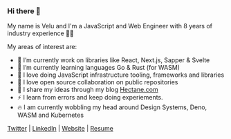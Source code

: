 ### Hi there 👋

My name is Velu and I'm a JavaScript and Web Engineer with 8 years of industry experience  🤹🏼‍

My areas of interest are:

- 🔭 I’m currently work on libraries like React, Next.js, Sapper & Svelte
- 🌱 I’m currently learning languages Go & Rust (for WASM)
- 💚 I love doing JavaScript infrastructure tooling, frameworks and libraries
- 👯 I love open source collaboration on public repositories
- 💬 I share my ideas through my blog [Hectane.com](http://hectane.com/)
- ⚡ I learn from errors and keep doing experiements. 
- 🔥 I am currently wobbling my head around Design Systems, Deno, WASM and Kubernetes


 [Twitter](https://twitter.com/velusgautam) | 
 [LinkedIn](https://linkedin.com/in/velusgautam) | 
 [Website](https://velusgautam.com) | 
 [Resume](https://velusgautam.com/velusgautam.html)
